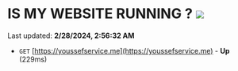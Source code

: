 # IS MY WEBSITE RUNNING ? [![](https://img.shields.io/static/v1?label=Sponsor&message=%E2%9D%A4&logo=GitHub&color=%23fe8e86)](https://github.com/sponsors/<username>)

Last updated: **2/28/2024, 2:56:32 AM**

- `GET` [https://youssefservice.me](https://youssefservice.me) - **Up** (229ms)
